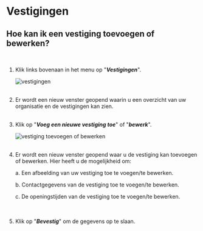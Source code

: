 # Vestigingen

## Hoe kan ik een vestiging toevoegen of bewerken?
<br />

1.  Klik links bovenaan in het menu op "**_Vestigingen_**".<br />

    <img src="https://raw.githubusercontent.com/teamforus/manuals/master/img/manual-aanbieder-vestigingen.png" alt="vestigingen" style="max-width:400px"><br />&nbsp;

2.  Er wordt een nieuw venster geopend waarin u een overzicht van uw organisatie en de vestigingen kan zien.<br />&nbsp;

3.  Klik op "**_Voeg een nieuwe vestiging toe_**" of "**_bewerk_**".<br />

    <img src="https://raw.githubusercontent.com/teamforus/manuals/master/img/manual-aanbieder-vestiging-bewerk.png" alt="vestiging toevoegen of bewerken" style="max-width:400px"><br />&nbsp;

4.  Er wordt een nieuw venster geopend waar u de vestiging kan toevoegen of bewerken. Hier heeft u de mogelijkheid om:

    a.  Een afbeelding van uw vestiging toe te voegen/te bewerken.

    b.  Contactgegevens van de vestiging toe te voegen/te bewerken.

    c.  De openingstijden van de vestiging toe te voegen/te bewerken.<br /><br />&nbsp;

5.  Klik op "**_Bevestig_**" om de gegevens op te slaan.<br />&nbsp;
